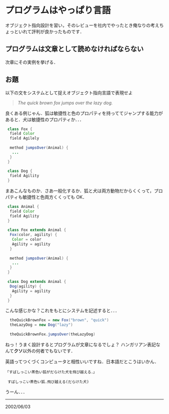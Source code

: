 # プログラムはやっぱり言語 #

オブジェクト指向設計を習い，そのレビューを社内でやったとき俺なりの考えちょっといれて評判が良かったものです．

## プログラムは文章として読めなければならない ##

次章にその実例を挙げる．

## お題 ##

以下の文をシステムとして捉えオブジェクト指向言語で表現せよ

> _The quick brown fox jumps over the lazy dog._

良くある例じゃん．狐は敏捷性と色のプロパティを持っててジャンプする能力があると．犬は敏捷性のプロパティか．．．

```java
 class Fox {
  field Color
  field Agilely
 
  method jumpsOver(Animal) {
   ...
  }
 }
 
 class Dog {
  field Agility
 }
```

まあこんなものか．さあ一般化するか．狐と犬は両方動物だからくくって，プロパティも敏捷性と色両方くくっても OK．

```java
 class Animal {
  field Color
  field Agility
 }
 
 class Fox extends Animal {
  Fox(color, agility) {
   Color = color
   Agility = agility
  }
 
  method jumpsOver(Animal) {
   ...
  }
 }
 
 class Dog extends Animal {
  Dog(agility) {
   Agility = agility
  }
 }
```

こんな感じかな？これをもとにシステムを記述すると．．．

```java
  theQuickBrownFox = new Fox("brown", "quick")
  theLazyDog = new Dog("lazy")
 
  theQuickBrownFox.jumpsOver(theLazyDog)
```

ねっ！うまく設計するとプログラムが文章になるでしょ？
ハンガリアン表記なんて**クソ**以外の何者でもないです．

英語ってつくづくコンピュータと相性いいですね．日本語だとこうはいかん．

```
「すばしっこい茶色い狐がだらけた犬を飛び越える．」 

 すばしっこい茶色い狐.飛び越える(だらけた犬)
```

うーん．．．

---


2002/06/03
